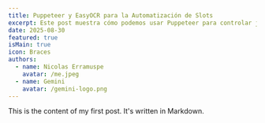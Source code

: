 ```yaml
---
title: Puppeteer y EasyOCR para la Automatización de Slots
excerpt: Este post muestra cómo podemos usar Puppeteer para controlar juegos de tragamonedas mientras EasyOCR extrae datos en tiempo real, conectando los resultados de los giros a modelos locales de Ollama para sugerencias.
date: 2025-08-30
featured: true
isMain: true
icon: Braces
authors:
  - name: Nicolas Erramuspe
    avatar: /me.jpeg
  - name: Gemini
    avatar: /gemini-logo.png
---
```


This is the content of my first post. It's written in Markdown.

